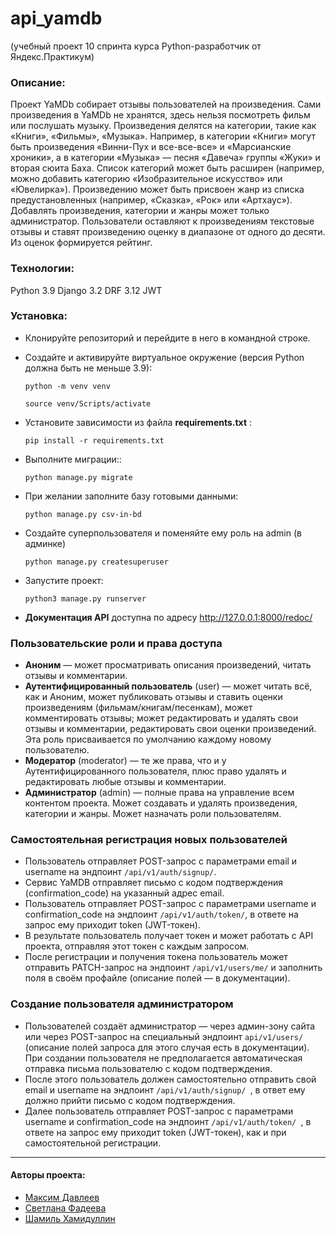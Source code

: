 # api_yamdb
(учебный проект 10 спринта курса Python-разработчик от Яндекс.Практикум)
### Описание:
Проект YaMDb собирает отзывы пользователей на произведения. Сами произведения в YaMDb не хранятся, здесь нельзя посмотреть фильм или послушать музыку.
Произведения делятся на категории, такие как «Книги», «Фильмы», «Музыка». Например, в категории «Книги» могут быть произведения «Винни-Пух и все-все-все» и «Марсианские хроники», а в категории «Музыка» — песня «Давеча» группы «Жуки» и вторая сюита Баха. Список категорий может быть расширен (например, можно добавить категорию «Изобразительное искусство» или «Ювелирка»). 
Произведению может быть присвоен жанр из списка предустановленных (например, «Сказка», «Рок» или «Артхаус»). 
Добавлять произведения, категории и жанры может только администратор.
Пользователи оставляют к произведениям текстовые отзывы и ставят произведению оценку в диапазоне от одного до десяти. Из оценок формируется рейтинг. 

### Технологии:
Python 3.9
Django 3.2
DRF 3.12
JWT

### Установка:
- Клонируйте репозиторий и перейдите в него в командной строке.

- Cоздайте и активируйте виртуальное окружение (версия Python должна быть не меньше 3.9):
    ```
    python -m venv venv
     ```
    ```
    source venv/Scripts/activate
     ```
- Установите зависимости из файла __requirements.txt__ :
    ```
    pip install -r requirements.txt
    ````
- Выполните миграции::
    ```
    python manage.py migrate
    ```
- При желании заполните базу готовыми данными:
    ```
    python manage.py csv-in-bd
    ```
- Создайте суперпользователя и поменяйте ему роль на admin (в админке)
    ```
    python manage.py createsuperuser
    ```
- Запустите проект:

    ```
    python3 manage.py runserver
    ```
- __Документация API__ доступна по адресу http://127.0.0.1:8000/redoc/

### Пользовательские роли и права доступа
- __Аноним__ — может просматривать описания произведений, читать отзывы и комментарии.
- __Аутентифицированный пользователь__ (user) — может читать всё, как и Аноним, может публиковать отзывы и ставить оценки произведениям (фильмам/книгам/песенкам), может комментировать отзывы; может редактировать и удалять свои отзывы и комментарии, редактировать свои оценки произведений. Эта роль присваивается по умолчанию каждому новому пользователю.
- __Модератор__ (moderator) — те же права, что и у Аутентифицированного пользователя, плюс право удалять и редактировать любые отзывы и комментарии.
- __Администратор__ (admin) — полные права на управление всем контентом проекта. Может создавать и удалять произведения, категории и жанры. Может назначать роли пользователям.

### Самостоятельная регистрация новых пользователей
- Пользователь отправляет POST-запрос с параметрами email и username на эндпоинт ```/api/v1/auth/signup/```.
- Сервис YaMDB отправляет письмо с кодом подтверждения (confirmation_code) на указанный адрес email.
- Пользователь отправляет POST-запрос с параметрами username и confirmation_code на эндпоинт ```/api/v1/auth/token/```, в ответе на запрос ему приходит token (JWT-токен).
- В результате пользователь получает токен и может работать с API проекта, отправляя этот токен с каждым запросом. 
- После регистрации и получения токена пользователь может отправить PATCH-запрос на эндпоинт ```/api/v1/users/me/``` и заполнить поля в своём профайле (описание полей — в документации).

### Создание пользователя администратором
- Пользователей создаёт администратор — через админ-зону сайта или через POST-запрос на специальный эндпоинт ```api/v1/users/ ``` (описание полей запроса для этого случая есть в документации). При создании пользователя не предполагается автоматическая отправка письма пользователю с кодом подтверждения. 
- После этого пользователь должен самостоятельно отправить свой email и username на эндпоинт  ```/api/v1/auth/signup/ ```, в ответ ему должно прийти письмо с кодом подтверждения.
- Далее пользователь отправляет POST-запрос с параметрами username и confirmation_code на эндпоинт  ```/api/v1/auth/token/ ```, в ответе на запрос ему приходит token (JWT-токен), как и при самостоятельной регистрации.

---
#### Авторы проекта:
- [Максим Давлеев](https://github.com/Snork41)
- [Светлана Фадеева](https://github.com/svetlanaalefadeeva)
- [Шамиль Хамидуллин](https://github.com/skhfh)
